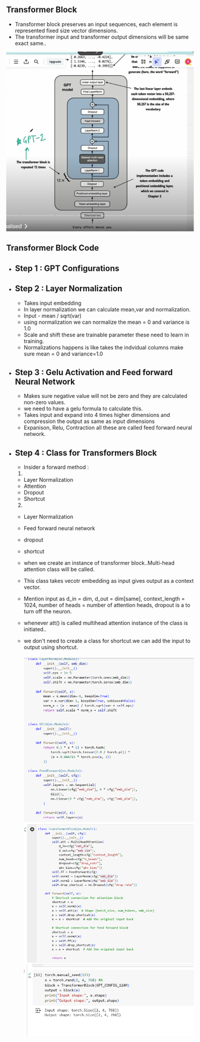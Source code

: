 ## Transformer Block

- Transformer block preserves an input sequences, each element is represented fixed size vector dimensions.
- The transformer input and transformer output dimensions will be same exact same..

![alt text](Images/transformerBlock.png)

## Transformer Block Code

- ## Step 1 : GPT Configurations

- ## Step 2 : Layer Normalization 

    - Takes input embedding
    - In layer normalization we can calculate mean,var and normalization.
    - Input - mean / sqrt(var)
    - using normalization we can normalize the mean = 0 and variance is 1.0
    - Scale and shift these are trainable parameter these need to learn in training.
    - Normalizations happens is like takes the indvidual columns make sure mean = 0 and variance=1.0

- ## Step 3 : Gelu Activation and Feed forward Neural Network

    - Makes sure negative value will not be zero and they are calculated non-zero values.
    - we need to have a gelu formula to calculate this.
    - Takes input and expand into 4 times higher dimensions and compression the output as same as input dimensions
    - Expanison, Relu, Contraction all these are called feed forward neural network.

- ## Step 4 : Class for Transformers Block
    - Insider a forward method :
    1)
    - Layer Normalization
    - Attention
    - Dropout
    - Shortcut
    2)
    - Layer Normalization
    - Feed forward neural network
    - dropout
    - shortcut
    
    - when we create an instance of transformer block..Multi-head attention class will be called.
    - This class takes vecotr embedding as input gives output as a context vector.
    - Mention input  as d_in = dim, d_out = dim[same], context_length = 1024, number of heads = number of attention heads, dropout is a to turn off the neuron.
    - whenever att() is called multihead attention instance of the class is initiated..
    - we don't need to create a class for shortcut.we can add the input to output using shortcut.

        ![alt text](Images/transformerBlock1.png)
        ![alt text](Images/transformerBlock2.png)
        ![alt text](Images/transformerBlock3.png)